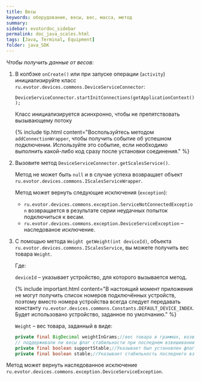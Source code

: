 ```yaml
---
title: Весы
keywords: оборудование, весы, вес, масса, метод
summary:
sidebar: evotordoc_sidebar
permalink: doc_java_scales.html
tags: [Java, Terminal, Equipment]
folder: java_SDK
---
```


*Чтобы получить данные от весов:*

1. В колбэке `onCreate()` или при запуске операции (`activity`) инициализируйте класс `ru.evotor.devices.commons.DeviceServiceConnector`:

    `DeviceServiceConnector.startInitConnections(getApplicationContext());`

    Класс инициализируется асинхронно, чтобы не препятствовать вызывающему потоку

    {% include tip.html content="Воспользуйтесь методом `addConnectionWrapper`, чтобы получить событие об успешном подключении. Используйте это событие, если необходимо выполнить какой-либо код сразу после установки соединения." %}

2. Вызовите метод `DeviceServiceConnector.getScalesService()`.

    Метод не может быть `null` и в случае успеха возвращает объект `ru.evotor.devices.commons.IScalesServiceWrapper`.

    Метод может вернуть следующие исключения (`exception`):
    * `ru.evotor.devices.commons.exception.ServiceNotConnectedException` возвращается в результате серии неудачных попыток подключиться к весам.
    * `ru.evotor.devices.commons.exception.DeviceServiceException` – наследованое исключение.

3. С помощью метода `Weight getWeight(int deviceId)`, объекта `ru.evotor.devices.commons.IScalesService`, вы можете получить вес товара `Weight`.

    Где:

    `deviceId` – указывает устройство, для которого вызывается метод.

    {% include important.html content="В настоящий момент приложения не могут получить список номеров подключённых устройств, поэтому вместо номера устройства всегда следует передавать константу `ru.evotor.devices.commons.Constants.DEFAULT_DEVICE_INDEX`. Будет использовано устройство, заданное по умолчанию." %}

    `Weight` – вес товара, заданный в виде:

   ```java
   private final BigDecimal weightInGrams;//вес товара в граммах, возвращённый весами.
   // поддерживали ли весы флаг стабильности при последнем взвешивании
   private final boolean supportStable;//Указывает был установлен флаг стабильности при последнем взвешивании или нет.
   private final boolean stable;//Указывает стабильность последнего взвешивания.
   ```

Метод может вернуть наследованное исключение `ru.evotor.devices.commons.exception.DeviceServiceException`.
